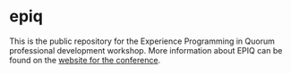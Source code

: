 # epiq
This is the public repository for the Experience Programming in Quorum professional development workshop. More information about EPIQ can be found on the [website for the conference](https://quorumlanguage.com/epiq.html). 
